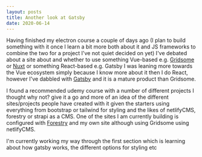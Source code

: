 ```yaml
---
layout: posts
title: Another look at Gatsby
date: 2020-06-14
---
```


Having finished my electron course a couple of days ago (I plan to build something with it once I learn a bit more both about it and JS frameworks to combine the two for a project I've not quiet decided on yet) I've debated about a site about and whether to use something Vue-based e.g. [Gridsome](https://gridsomejs.org) or [Nuxt](https://nuxtjs.org) or something React-based e.g. Gatsby I was leaning more towards the Vue ecosystem simply because I know more about it then I do React, however I've dabbled with [Gatsby](https://gatsbyjs.org) and it is a mature product than Gridsome. 

I found a recommended udemy course with a number of different projects I thought why not? give it a go and more of an idea of the different sites/projects people have created with it given the starters using everything from bootstrap or tailwind for styling and the likes of netlifyCMS, forestry or strapi as a CMS. One of the sites I am currently building is configured with [Forestry](https://forestry.io) and my own site although using Gridsome using netlifyCMS.

I'm currently working my way through the first section which is learning about how gatsby works, the different options for styling etc
